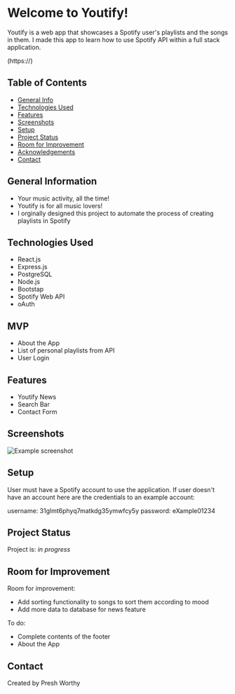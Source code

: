 # Welcome to Youtify! 
Youtify is a web app that showcases a Spotify user's playlists and the songs in them. I made this app to learn how to use Spotify API within a full stack application.

(https://)
<!-- >> Live demo [_here_](https://www.example.com).  If you have the project hosted somewhere, include the link here. -->

## Table of Contents
* [General Info](#general-information)
* [Technologies Used](#technologies-used)
* [Features](#features)
* [Screenshots](#screenshots)
* [Setup](#setup)
* [Project Status](#project-status)
* [Room for Improvement](#room-for-improvement)
* [Acknowledgements](#acknowledgements)
* [Contact](#contact)
<!-- * [License](#license) -->


## General Information
- Your music activity, all the time!
- Youtify is for all music lovers!
- I orginally designed this project to automate the process of creating playlists in Spotify

<!-- You don't have to answer all the questions - just the ones relevant to your project. -->


## Technologies Used
- React.js
- Express.js
- PostgreSQL
- Node.js
- Bootstap
- Spotify Web API
- oAuth


## MVP

- About the App 
- List of personal playlists from API
- User Login

## Features

- Youtify News
- Search Bar
- Contact Form


## Screenshots
![Example screenshot](./client/public/Screen%20Shot%202022-11-23%20at%202.00.46%20PM.png)
<!-- If you have screenshots you'd like to share, include them here. -->


## Setup
User must have a Spotify account to use the application. If user doesn't have an account here are the credentials to an example account:

username: 31glmt6phyq7matkdg35ymwfcy5y
password: eXample01234


## Project Status
Project is: _in progress_ 


## Room for Improvement

Room for improvement:
- Add sorting functionality to songs to sort them according to mood
- Add more data to database for news feature

To do:
- Complete contents of the footer
- About the App

## Contact
Created by Presh Worthy


<!-- Optional -->
<!-- ## License -->
<!-- This project is open source and available under the [... License](). -->

<!-- You don't have to include all sections - just the one's relevant to your project -->